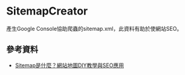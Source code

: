 # SitemapCreator
產生Google Console協助爬蟲的sitemap.xml，此資料有助於使網站SEO。
## 參考資料
- [Sitemap是什麼？網站地圖DIY教學與SEO應用](https://www.seoseo.com.tw/article_detail_637.html)
